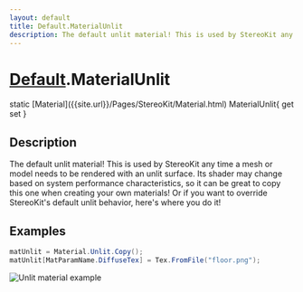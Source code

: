 ```yaml
---
layout: default
title: Default.MaterialUnlit
description: The default unlit material! This is used by StereoKit any time a mesh or model needs to be rendered with an unlit surface. Its shader may change based on system performance characteristics, so it can be great to copy this one when creating your own materials! Or if you want to override StereoKit's default unlit behavior, here's where you do it!
---
```

# [Default]({{site.url}}/Pages/StereoKit/Default.html).MaterialUnlit

<div class='signature' markdown='1'>
static [Material]({{site.url}}/Pages/StereoKit/Material.html) MaterialUnlit{ get set }
</div>

## Description
The default unlit material! This is used by StereoKit
any time a mesh or model needs to be rendered with an unlit
surface. Its shader may change based on system performance
characteristics, so it can be great to copy this one when
creating your own materials! Or if you want to override
StereoKit's default unlit behavior, here's where you do it!


## Examples

```csharp
matUnlit = Material.Unlit.Copy();
matUnlit[MatParamName.DiffuseTex] = Tex.FromFile("floor.png");
```
![Unlit material example]({{site.screen_url}}/MaterialUnlit.jpg)

